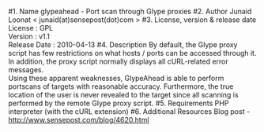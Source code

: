 #1. Name
glypeahead - Port scan through Glype proxies
#2. Author
Junaid Loonat < junaid(at)sensepost(dot)com >
#3. License, version & release date
License : GPL  
Version : v1.1  
Release Date : 2010-04-13
#4. Description
By default, the Glype proxy script has few restrictions on what hosts / ports can be accessed through it. In addition, the proxy script normally displays all cURL-related error messages.  
Using these apparent weaknesses, GlypeAhead is able to perform portscans of targets with reasonable accuracy. Furthermore, the true location of the user is never revealed to the target since all scanning is performed by the remote Glype proxy script.
#5. Requirements
PHP interpreter (with the cURL extension)
#6. Additional Resources 
Blog post - http://www.sensepost.com/blog/4620.html
